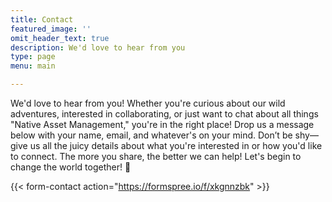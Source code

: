 ```yaml
---
title: Contact
featured_image: ''
omit_header_text: true
description: We'd love to hear from you
type: page
menu: main

---
```



We'd love to hear from you! Whether you're curious about our wild adventures, interested in collaborating, or just want to chat about all things "Native Asset Management," you're in the right place! Drop us a message below with your name, email, and whatever's on your mind. Don’t be shy—give us all the juicy details about what you're interested in or how you'd like to connect. The more you share, the better we can help! Let's begin to change the world together! 🌿

{{< form-contact action="https://formspree.io/f/xkgnnzbk"  >}}
